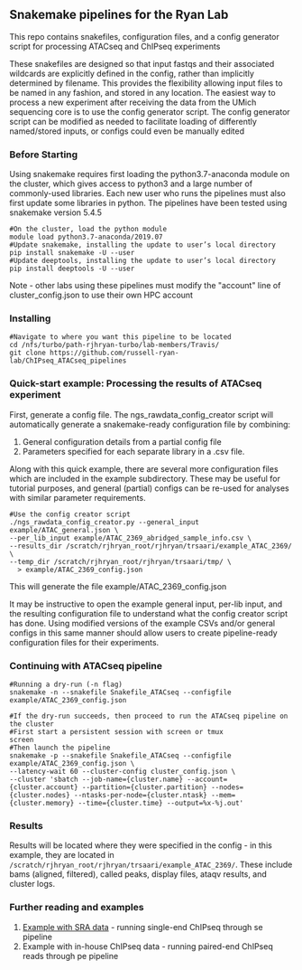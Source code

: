 ## Snakemake pipelines for the Ryan Lab

This repo contains snakefiles, configuration files, and a config generator script for processing ATACseq and ChIPseq experiments

These snakefiles are designed so that input fastqs and their associated wildcards are explicitly defined in the config, rather than implicitly determined by filename. This provides the flexibility allowing input files to be named in any fashion, and stored in any location. The easiest way to process a new experiment after receiving the data from the UMich sequencing core is to use the config generator script. The config generator script can be modified as needed to facilitate loading of differently named/stored inputs, or configs could even be manually edited

### Before Starting

Using snakemake requires first loading the python3.7-anaconda module on the cluster, which gives access to python3 and a large number of commonly-used libraries. Each new user who runs the pipelines must also first update some libraries in python. The pipelines have been tested using snakemake version 5.4.5

    #On the cluster, load the python module
    module load python3.7-anaconda/2019.07
    #Update snakemake, installing the update to user’s local directory
    pip install snakemake -U --user
    #Update deeptools, installing the update to user’s local directory
    pip install deeptools -U --user

Note - other labs using these pipelines must modify the "account" line of cluster_config.json to use their own HPC account

### Installing

    #Navigate to where you want this pipeline to be located
    cd /nfs/turbo/path-rjhryan-turbo/lab-members/Travis/
    git clone https://github.com/russell-ryan-lab/ChIPseq_ATACseq_pipelines

### Quick-start example: Processing the results of ATACseq experiment

First, generate a config file. The ngs_rawdata_config_creator script will automatically generate a snakemake-ready configuration file by combining:

1. General configuration details from a partial config file
2. Parameters specified for each separate library in a .csv file.

Along with this quick example, there are several more configuration files which are included in the example subdirectory. These may be useful for tutorial purposes, and general (partial) configs can be re-used for analyses with similar parameter requirements.

    #Use the config creator script
    ./ngs_rawdata_config_creator.py --general_input example/ATAC_general.json \
    --per_lib_input example/ATAC_2369_abridged_sample_info.csv \
    --results_dir /scratch/rjhryan_root/rjhryan/trsaari/example_ATAC_2369/ \
    --temp_dir /scratch/rjhryan_root/rjhryan/trsaari/tmp/ \
      > example/ATAC_2369_config.json

This will generate the file example/ATAC_2369_config.json

It may be instructive to open the example general input, per-lib input, and the resulting configuration file to understand what the config creator script has done. Using modified versions of the example CSVs and/or general configs in this same manner should allow users to create pipeline-ready configuration files for their experiments.

### Continuing with ATACseq pipeline

    #Running a dry-run (-n flag)
    snakemake -n --snakefile Snakefile_ATACseq --configfile example/ATAC_2369_config.json

    #If the dry-run succeeds, then proceed to run the ATACseq pipeline on the cluster
    #First start a persistent session with screen or tmux
    screen
    #Then launch the pipeline
    snakemake -p --snakefile Snakefile_ATACseq --configfile example/ATAC_2369_config.json \
    --latency-wait 60 --cluster-config cluster_config.json \
    --cluster 'sbatch --job-name={cluster.name} --account={cluster.account} --partition={cluster.partition} --nodes={cluster.nodes} --ntasks-per-node={cluster.ntask} --mem={cluster.memory} --time={cluster.time} --output=%x-%j.out'

### Results

Results will be located where they were specified in the config - in this example, they are located in `/scratch/rjhryan_root/rjhryan/trsaari/example_ATAC_2369/`. These include bams (aligned, filtered), called peaks, display files, ataqv results, and cluster logs.

### Further reading and examples

1. [Example with SRA data](doc/Example_running_SE_ChIPseq_from_SRA.md) - running single-end ChIPseq through se pipeline
2. Example with in-house ChIPseq data - running paired-end ChIPseq reads through pe pipeline
